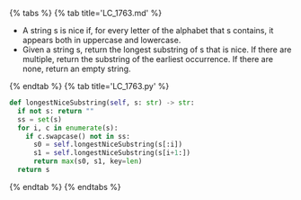 {% tabs %}
{% tab title='LC_1763.md' %}

* A string s is nice if, for every letter of the alphabet that s contains, it appears both in uppercase and lowercase.
* Given a string s, return the longest substring of s that is nice. If there are multiple, return the substring of the earliest occurrence. If there are none, return an empty string.

{% endtab %}
{% tab title='LC_1763.py' %}

```py
def longestNiceSubstring(self, s: str) -> str:
  if not s: return ""
  ss = set(s)
  for i, c in enumerate(s):
    if c.swapcase() not in ss:
      s0 = self.longestNiceSubstring(s[:i])
      s1 = self.longestNiceSubstring(s[i+1:])
      return max(s0, s1, key=len)
  return s
```

{% endtab %}
{% endtabs %}